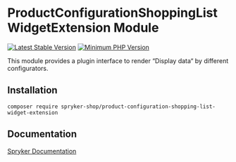 # ProductConfigurationShoppingListWidgetExtension Module
[![Latest Stable Version](https://poser.pugx.org/spryker-shop/product-configuration-shopping-list-widget-extension/v/stable.svg)](https://packagist.org/packages/spryker-shop/product-configuration-shopping-list-widget-extension)
[![Minimum PHP Version](https://img.shields.io/badge/php-%3E%3D%208.1-8892BF.svg)](https://php.net/)

This module provides a plugin interface to render “Display data“ by different configurators.

## Installation

```
composer require spryker-shop/product-configuration-shopping-list-widget-extension
```

## Documentation

[Spryker Documentation](https://docs.spryker.com)
